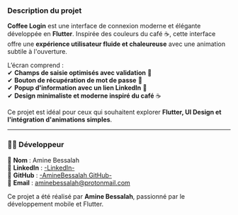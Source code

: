 ###  **Description du projet**  

**Coffee Login** est une interface de connexion moderne et élégante développée en **Flutter**. Inspirée des couleurs du café ☕, cette interface offre une **expérience utilisateur fluide et chaleureuse** avec une animation subtile à l'ouverture.  

L’écran comprend :  
✔ **Champs de saisie optimisés avec validation** 📝  
✔ **Bouton de récupération de mot de passe** 🔑  
✔ **Popup d'information avec un lien LinkedIn** 🔗  
✔ **Design minimaliste et moderne inspiré du café** ☕  

Ce projet est idéal pour ceux qui souhaitent explorer **Flutter, UI Design et l'intégration d'animations simples**.  

---

### 👨‍💻 **Développeur**  

🔹 **Nom** : Amine Bessalah  
🔹 **LinkedIn** : [-LinkedIn-](https://www.linkedin.com/in/amine-bessalah/)  
🔹 **GitHub** : [-AmineBessalah GitHub-](https://github.com/AmineBessalah)  
🔹 **Email** : [aminebessalah@protonmail.com](mailto:aminebessalah@protonmail.com)  

Ce projet a été réalisé par **Amine Bessalah**, passionné par le développement mobile et Flutter.
